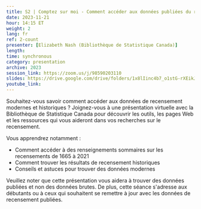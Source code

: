 ```yaml
---
title: S2 | Comptez sur moi - Comment accéder aux données publiées du recensement
date: 2023-11-21
hour: 14:15 ET
weight: 2
lang: fr
ref: 2-count
presenter: [Elizabeth Nash (Bibliothèque de Statistique Canada)]
length:
time: synchronous
category: presentation
archive: 2023
session_link: https://zoom.us/j/98590203110
slides: https://drive.google.com/drive/folders/1x8lIinc4b7_o1stG-rXEikJv2w86gNHp?usp=share_link
youtube_link:
---
```

Souhaitez-vous savoir comment accéder aux données de recensement modernes et historiques ? Joignez-vous à une présentation virtuelle avec la Bibliothèque de Statistique Canada pour découvrir les outils, les pages Web et les ressources qui vous aideront dans vos recherches sur le recensement. <!--more-->

Vous apprendrez notamment :
 - Comment accéder à des renseignements sommaires sur les recensements de 1665 à 2021
 - Comment trouver les résultats de recensement historiques
 - Conseils et astuces pour trouver des données modernes

Veuillez noter que cette présentation vous aidera à trouver des données publiées et non des données brutes. De plus, cette séance s'adresse aux débutants ou à ceux qui souhaitent se remettre à jour avec les données de recensement publiées.
